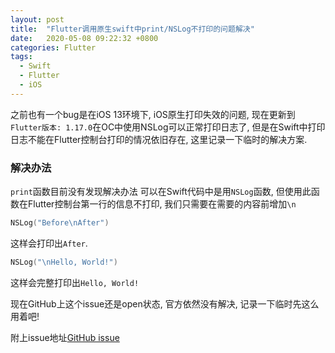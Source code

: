 ```yaml
---
layout: post
title:  "Flutter调用原生swift中print/NSLog不打印的问题解决"
date:   2020-05-08 09:22:32 +0800
categories: Flutter
tags:
  - Swift
  - Flutter
  - iOS
---
```

之前也有一个bug是在iOS 13环境下, iOS原生打印失效的问题, 现在更新到`Flutter版本: 1.17.0`在OC中使用NSLog可以正常打印日志了, 但是在Swift中打印日志不能在Flutter控制台打印的情况依旧存在, 这里记录一下临时的解决方案.
### 解决办法
`print`函数目前没有发现解决办法
可以在Swift代码中是用`NSLog`函数, 但使用此函数在Flutter控制台第一行的信息不打印, 我们只需要在需要的内容前增加`\n`
``` swift
NSLog("Before\nAfter")
```
这样会打印出`After`.
``` swift
NSLog("\nHello, World!")
```
这样会完整打印出`Hello, World!`

现在GitHub上这个issue还是open状态, 官方依然没有解决, 记录一下临时先这么用着吧! 

附上issue地址[GitHub issue](https://github.com/flutter/flutter/issues/13204)